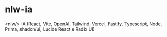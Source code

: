 # nlw-ia
&lt;nlw/> IA (React, Vite, OpenAI, Tailwind, Vercel, Fastify, Typescript, Node, Prima, shadcn/ui, Lucide React e Radix UI)
